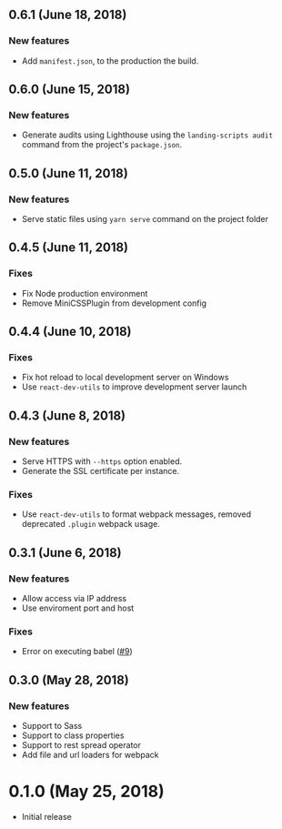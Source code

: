 ## 0.6.1 (June 18, 2018)

### New features

- Add `manifest.json`, to the production the build.


## 0.6.0 (June 15, 2018)

### New features

- Generate audits using Lighthouse using the `landing-scripts audit` command from the project's `package.json`.

## 0.5.0 (June 11, 2018)

### New features

- Serve static files using `yarn serve` command on the project folder

## 0.4.5 (June 11, 2018)

### Fixes

- Fix Node production environment
- Remove MiniCSSPlugin from development config


## 0.4.4 (June 10, 2018)

### Fixes

- Fix hot reload to local development server on Windows
-  Use `react-dev-utils` to improve development server launch


## 0.4.3 (June 8, 2018)

### New features

- Serve HTTPS with `--https` option enabled.
- Generate the SSL certificate per instance.

### Fixes

- Use `react-dev-utils` to format webpack messages, removed deprecated `.plugin` webpack usage.


## 0.3.1 (June 6, 2018)

### New features

- Allow access via IP address
- Use enviroment port and host

### Fixes

- Error on executing babel ([#9](https://github.com/kevindantas/create-landing-page/issues/9))

## 0.3.0 (May 28, 2018)

### New features

- Support to Sass
- Support to class properties
- Support to rest spread operator
- Add file and url loaders for webpack


# 0.1.0 (May 25, 2018)

- Initial release